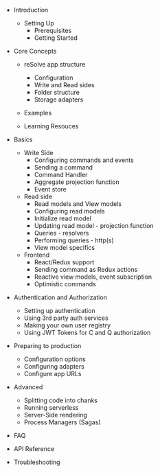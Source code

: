 - Introduction
  - Setting Up
    - Prerequisites
    - Getting Started
- Core Concepts

  - reSolve app structure

    - Configuration
    - Write and Read sides
    - Folder structure
    - Storage adapters

  - Examples
  - Learning Resouces

- Basics
  - Write Side
    - Configuring commands and events
    - Sending a command
    - Command Handler
    - Aggregate projection function
    - Event store
  - Read side
    - Read models and View models
    - Configuring read models
    - Initialize read model
    - Updating read model - projection function
    - Queries - resolvers
    - Performing queries - http(s)
    - View model specifics
  - Frontend
    - React/Redux support
    - Sending command as Redux actions
    - Reactive view models, event subscription
    - Optimistic commands
- Authentication and Authorization
  - Setting up authentication
  - Using 3rd party auth services
  - Making your own user registry
  - Using JWT Tokens for C and Q authorization
- Preparing to production
  - Configuration options
  - Configuring adapters
  - Configure app URLs
- Advanced
  - Splitting code into chanks
  - Running serverless
  - Server-Side rendering
  - Process Managers (Sagas)
- FAQ
- API Reference
- Troubleshooting
